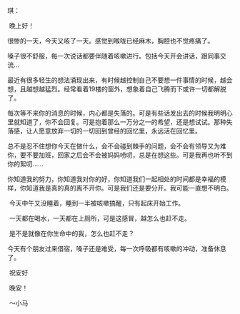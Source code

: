 琪：

​	晚上好！

​	很惨的一天，今天又咳了一天。感觉到喉咙已经麻木，胸腔也不觉疼痛了。

​	嗓子很不舒服，每一次说话都要伴随着咳嗽进行。包括今天开会讲话，跟同事交流...

​	最近有很多轻生的想法涌现出来，有时候越控制自己不要想一件事情的时候，越会想，且越想越猛烈。经常看着19楼的窗外，想象着自己飞腾而下或许一切都解脱了。

​	每次等不来你的消息的时候，内心都是失落的。可是有些话发出去的时候我明明心里就知道了，你不会回复。可是抱着那么一万分之一的希望，还是想试试。那种失落感，让人愿意放弃一切的一切回到曾经的回忆里，永远活在回忆里。

​	总不是忍不住想你今天在做什么，会不会碰到棘手的问题，会不会有领导又为难你，要不要加班，回家之后会不会被妈妈唠叨，总是在想这些。可是我再也听不到你的絮叨......

​	你知道我的努力，你知道我对你的好，你知道我们一起相处的时间都是幸福的模样，你知道我是真的真的离不开你。可是我们还是要分开。我可能一直想不明白。

​	今天中午又没睡着，睡到一半被咳嗽搞醒，只有起床开始工作。

​	一天都在喝水，一天都在上厕所，可是这感冒，越怎么也赶不走。

​	是不是就像在你生命中的我，怎么也赶不走？

​	今天有个朋友过来借宿，嗓子还是难受，每一次呼吸都有咳嗽的冲动，准备休息了。

​	祝安好

​	晚安！

​																											～小马

​	